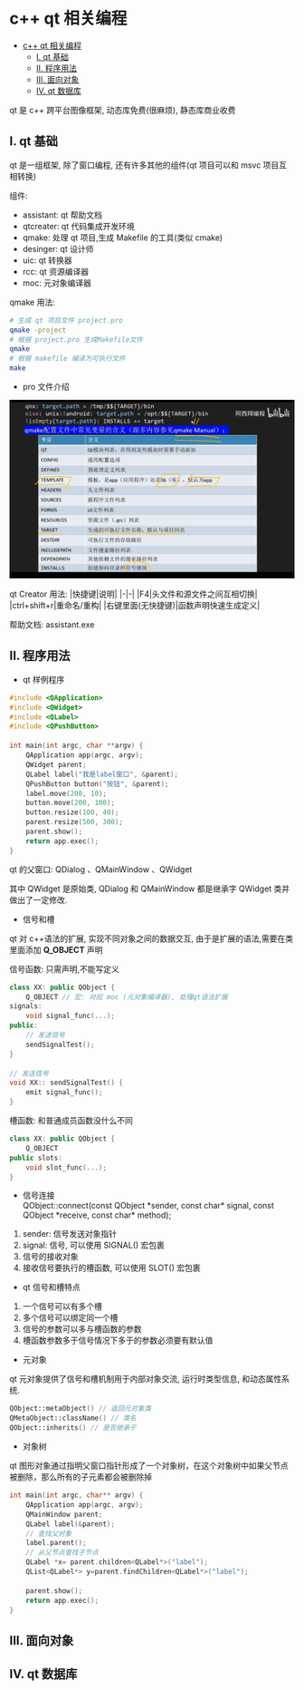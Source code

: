 # c++ qt 相关编程

- [c++ qt 相关编程](#c-qt-相关编程)
  - [I. qt 基础](#i-qt-基础)
  - [II. 程序用法](#ii-程序用法)
  - [III. 面向对象](#iii-面向对象)
  - [IV. qt 数据库](#iv-qt-数据库)

qt 是 c++ 跨平台图像框架, 动态库免费(很麻烦), 静态库商业收费

## I. qt 基础

qt 是一组框架, 除了窗口编程, 还有许多其他的组件(qt 项目可以和 msvc 项目互相转换)

组件:

- assistant: qt 帮助文档
- qtcreater: qt 代码集成开发环境
- qmake: 处理 qt 项目,生成 Makefile 的工具(类似 cmake)
- desinger: qt 设计师
- uic: qt 转换器
- rcc: qt 资源编译器
- moc: 元对象编译器

qmake 用法:

```bash
# 生成 qt 项目文件 project.pro
qmake -project
# 根据 project.pro 生成Makefile文件
qmake
# 根据 makefile 编译为可执行文件
make
```

- pro 文件介绍

![pro介绍](../img/c++/qt/Screenshot_2023-07-31-21-35-31-130_tv.danmaku.bil.jpg)

qt Creator 用法:
|快捷键|说明|
|-|-|
|F4|头文件和源文件之间互相切换|
|ctrl+shift+r|重命名/重构|
|右键里面(无快捷键)|函数声明快速生成定义|

帮助文档: assistant.exe

## II. 程序用法

- qt 样例程序

```c++
#include <QApplication>
#include <QWidget>
#include <QLabel>
#include <QPushButton>

int main(int argc, char **argv) {
    QApplication app(argc, argv);
    QWidget parent;
    QLabel label("我是label窗口", &parent);
    QPushButton button("按钮", &parent);
    label.move(200, 10);
    button.move(200, 100);
    button.resize(100, 40);
    parent.resize(500, 300);
    parent.show();
    return app.exec();
}
```

qt 的父窗口: QDialog 、QMainWindow 、QWidget

其中 QWidget 是原始类, QDialog 和 QMainWindow 都是继承字 QWidget 类并做出了一定修改.

- 信号和槽

qt 对 c++语法的扩展, 实现不同对象之间的数据交互, 由于是扩展的语法,需要在类里面添加 **Q_OBJECT** 声明

信号函数: 只需声明,不能写定义

```c++
class XX: public QObject {
    Q_OBJECT // 宏: 对应 moc (元对象编译器), 处理qt语法扩展
signals:
    void signal_func(...);
public:
    // 发送信号
    sendSignalTest();
}

// 发送信号
void XX:: sendSignalTest() {
    emit signal_func();
}
```

槽函数: 和普通成员函数没什么不同

```c++
class XX: public QObject {
    Q_OBJECT
public slots:
    void slot_func(...);
}
```

- 信号连接  
  QObject::connect(const QObject \*sender, const char\* signal,
  const QObject \*receive, const char\* method);

1. sender: 信号发送对象指针
2. signal: 信号, 可以使用 SIGNAL() 宏包裹
3. 信号的接收对象
4. 接收信号要执行的槽函数, 可以使用 SLOT() 宏包裹

- qt 信号和槽特点

1. 一个信号可以有多个槽
2. 多个信号可以绑定同一个槽
3. 信号的参数可以多与槽函数的参数
4. 槽函数参数多于信号情况下多于的参数必须要有默认值

- 元对象

qt 元对象提供了信号和槽机制用于内部对象交流, 运行时类型信息, 和动态属性系统.

```cpp
QObject::metaObject() // 返回元对象类
QMetaObject::className() // 类名
QObject::inherits() // 是否继承于
```

- 对象树

qt 图形对象通过指明父窗口指针形成了一个对象树，在这个对象树中如果父节点被删除，那么所有的子元素都会被删除掉

```c++
int main(int argc, char** argv) {
    QApplication app(argc, argv);
    QMainWindow parent;
    QLabel label(&parent);
    // 查找父对象
    label.parent();
    // 从父节点查找子节点
    QLabel *x= parent.children<QLabel*>("label");
    QList<QLabel*> y=parent.findChildren<QLabel*>("label");

    parent.show();
    return app.exec();
}
```

## III. 面向对象

## IV. qt 数据库
